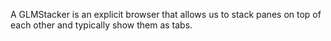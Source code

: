 A GLMStacker is an explicit browser that allows us to stack panes on top of each other and typically show them as tabs.